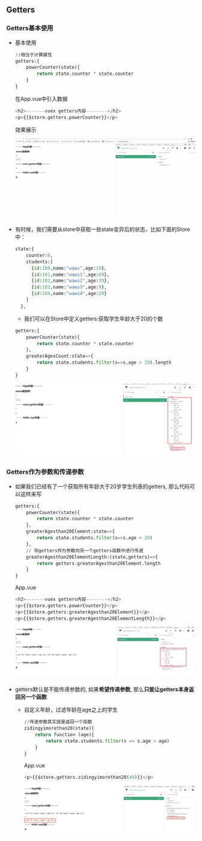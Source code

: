 ## Getters

### Getters基本使用

- 基本使用

  ```python
  //相当于计算属性
  getters:{
      powerCounter(state){
          return state.counter * state.counter
      }
  }
  ```

  在App.vue中引入数据

  ```python
  <h2>-------vuex getters内容--------</h2>
  <p>{{$store.getters.powerCounter}}</p>
  ```

  效果展示

  ![动画3](images/动画3.gif)

- 有时候，我们需要从store中获取一些state变异后的状态，比如下面的Store中：

  ```python
  state:{
      counter:0,
      students:[
        {id:100,name:"waws",age:19},
        {id:101,name:"waws1",age:69},
        {id:102,name:"waws2",age:39},
        {id:103,name:"waws3",age:9},
        {id:104,name:"waws4",age:20}
      ]
    },
  ```

  - 我们可以在Store中定义getters:获取学生年龄大于20的个数

  ```python
  getters:{
      powerCounter(state){
          return state.counter * state.counter
      },
      greaterAgesCount:state=>{
          return state.students.filter(s=>s.age > 20).length
      }
  }
  ```

  ![企业微信截图_20210910103644](images/企业微信截图_20210910103644.png)

### Getters作为参数和传递参数

- 如果我们已经有了一个获取所有年龄大于20岁学生列表的getters, 那么代码可以这样来写

  ```python
  getters:{
      powerCounter(state){
          return state.counter * state.counter
      },
      greaterAgesthan20Element:state=>{
          return state.students.filter(s=>s.age > 20)
      },
      // 将getters作为参数向另一个getters函数中进行传递
      greaterAgesthan20ElementLength:(state,getters)=>{
          return getters.greaterAgesthan20Element.length
      }
  }
  ```

  App.vue

  ```python
  <h2>-------vuex getters内容--------</h2>
  <p>{{$store.getters.powerCounter}}</p>
  <p>{{$store.getters.greaterAgesthan20Element}}</p>
  <p>{{$store.getters.greaterAgesthan20ElementLength}}</p>
  ```

  ![企业微信截图_20210910104432](images/企业微信截图_20210910104432.png)

- getters默认是不能传递参数的, 如果**希望传递参数**, 那么**只能让getters本身返回另一个函数**

  - 自定义年龄，过滤年龄在age之上的学生

    ```python
    //传递参数其实就是返回一个函数
    zidingyimorethan20(state){
        return function (age){
            return state.students.filter(s => s.age > age)        
        }
    }
    ```

    App.vue

    ```python
    <p>{{$store.getters.zidingyimorethan20(40)}}</p>
    ```

    ![企业微信截图_20210910105238](images/企业微信截图_20210910105238.png)


